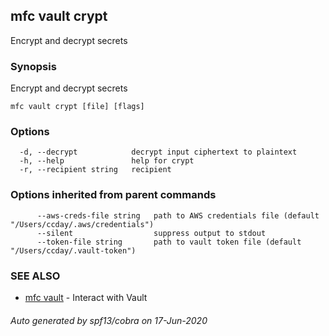 ## mfc vault crypt

Encrypt and decrypt secrets

### Synopsis

Encrypt and decrypt secrets

```
mfc vault crypt [file] [flags]
```

### Options

```
  -d, --decrypt            decrypt input ciphertext to plaintext
  -h, --help               help for crypt
  -r, --recipient string   recipient
```

### Options inherited from parent commands

```
      --aws-creds-file string   path to AWS credentials file (default "/Users/ccday/.aws/credentials")
      --silent                  suppress output to stdout
      --token-file string       path to vault token file (default "/Users/ccday/.vault-token")
```

### SEE ALSO

* [mfc vault](mfc_vault.md)	 - Interact with Vault

###### Auto generated by spf13/cobra on 17-Jun-2020
